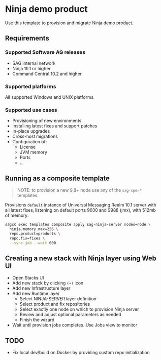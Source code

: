 <!-- Copyright � 2013 - 2018 Software AG, Darmstadt, Germany and/or its licensors

   SPDX-License-Identifier: Apache-2.0

    Licensed under the Apache License, Version 2.0 (the "License");
    you may not use this file except in compliance with the License.
    You may obtain a copy of the License at

        http://www.apache.org/licenses/LICENSE-2.0

    Unless required by applicable law or agreed to in writing, software
    distributed under the License is distributed on an "AS IS" BASIS,
     WITHOUT WARRANTIES OR CONDITIONS OF ANY KIND, either express or implied.
     See the License for the specific language governing permissions and

     limitations under the License.                                                  

-->
# Ninja demo product

Use this template to provision and migrate Ninja demo product.

## Requirements

### Supported Software AG releases

* SAG internal network
* Ninja 10.1 or higher
* Command Central 10.2 and higher

### Supported platforms

All supported Windows and UNIX platforms.

### Supported use cases

* Provisioning of new environments
* Installing latest fixes and support patches
* In-place upgrades
* Cross-host migrations
* Configuration of:
  * License
  * JVM memory
  * Ports
  * ...

## Running as a composite template

> NOTE: to provision a new 9.8+ node use any of the `sag-spm-*` templates.

Provisions `default` instance of Universal Messaging Realm 10.1 server with all latest fixes,
listening on default ports
9000 and 9988 (jmx), with 512mb of memory:

```bash
sagcc exec templates composite apply sag-ninja-server nodes=node \
  ninja.memory.max=256 \
  repo.product=products \
  repo.fix=fixes \
  --sync-job --wait 600
```

## Creating a new stack with Ninja layer using Web UI

* Open Stacks UI
* Add new stack by clicking `(+)` icon
* Add new Infrastructure layer
* Add new Runtime layer
  * Select NINJA-SERVER layer definition
  * Select product and fix repositories
  * Select exactly one node on which to provision Ninja server
  * Review and adjust optional parameters as needed
  * Finish the wizard
* Wait until provision jobs completes. Use Jobs view to monitor

## TODO

* Fix local dev/build on Docker by providing custom repo initialization
